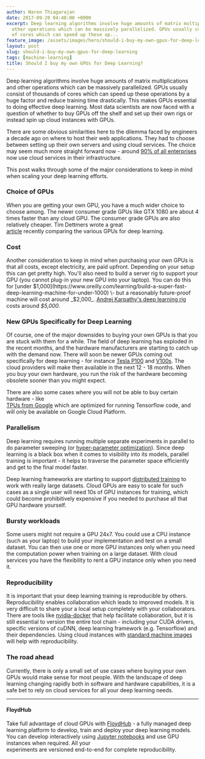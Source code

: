 ```yaml
---
author: Naren Thiagarajan
date: 2017-09-20 04:48:00 +0000
excerpt: Deep learning algorithms involve huge amounts of matrix multiplications and
  other operations which can be massively parallelized. GPUs usually consist of thousands
  of cores which can speed up these op...
feature_image: /assets/images/hero/should-i-buy-my-own-gpus-for-deep-learning-hero.jpg
layout: post
slug: should-i-buy-my-own-gpus-for-deep-learning
tags: [machine-learning]
title: Should I buy my own GPUs for Deep Learning?
---
```


Deep learning algorithms involve huge amounts of matrix multiplications and other operations which can be massively parallelized. GPUs usually consist of thousands of cores which can speed up these operations by a huge factor and reduce training time drastically. This makes GPUs essential to doing effective deep learning. Most data scientists are now faced with a question of whether to buy GPUs off the shelf and set up their own rigs or instead spin up cloud instances with GPUs.

There are some obvious similarities here to the dilemma faced by engineers a decade ago on where to host their web applications. They had to choose between setting up their own servers and using cloud services. The choice may seem much more straight forward now - around [90% of all enterprises](https://www.rightscale.com/blog/cloud-industry-insights/cloud-computing-trends-2017-state-cloud-survey) now use cloud services in their infrastructure.

This post walks through some of the major considerations to keep in mind when scaling your deep learning efforts.

### Choice of GPUs

When you are getting your own GPU, you have a much wider choice to choose among. The newer consumer grade GPUs like GTX 1080 are about 4 times faster than any cloud GPU. The consumer grade GPUs are also relatively cheaper. Tim Dettmers wrote a great  
[article](http://timdettmers.com/2017/04/09/which-gpu-for-deep-learning/) recently comparing the various GPUs for deep learning.

### Cost

Another consideration to keep in mind when purchasing your own GPUs is that all costs, except electricity, are paid upfront. Depending on your setup this can get pretty high. You'll also need to build a server rig to support your GPU (you cannot plug-in your new GPU into your laptop). You can do this for [under $1,000](https://www.oreilly.com/learning/build-a-super-fast-deep-learning-machine-for-under-1000) \- but a reasonably future-proof machine will cost around _$2,000_. [Andrej Karpathy's deep learning rig](https://twitter.com/karpathy/status/648256662554341377) costs around _$5,000_.

### New GPUs Specifically for Deep Learning

Of course, one of the major downsides to buying your own GPUs is that you are stuck with them for a while. The field of deep learning has exploded in the recent months, and the hardware manufacturers are starting to catch up with the demand now. There will soon be newer GPUs coming out specifically for deep learning - for instance [Tesla P100](http://www.nvidia.com/object/tesla-p100.html) and [V100s](http://www.anandtech.com/show/11559/nvidia-formally-announces-pcie-tesla-v100-available-later-this-year). The cloud providers will make then available in the next 12 - 18 months. When you buy your own hardware, you run the risk of the hardware becoming obsolete sooner than you might expect.

There are also some cases where you will not be able to buy certain hardware - like  
[TPUs from Google](https://cloud.google.com/blog/big-data/2017/05/an-in-depth-look-at-googles-first-tensor-processing-unit-tpu) which are optimized for running Tensorflow code, and will only be available on Google Cloud Platform.

### Parallelism

Deep learning requires running multiple separate experiments in parallel to do parameter sweeping (or [hyper-parameter optimization](https://en.wikipedia.org/wiki/Hyperparameter_\(machine_learning\))). Since deep learning is a black box when it comes to visibility into its models, parallel training is important - it helps to traverse the parameter space efficiently and get to the final model faster.

Deep learning frameworks are starting to support [distributed training](https://www.tensorflow.org/deploy/distributed) to work with really large datasets. Cloud GPUs are easy to scale for such cases as a single user will need 10s of GPU instances for training, which could become prohibitively expensive if you needed to purchase all that GPU hardware yourself.

### Bursty workloads

Some users might not require a GPU 24x7. You could use a CPU instance (such as your laptop) to build your implementation and test on a small dataset. You can then use one or more GPU instances only when you need the computation power when training on a large dataset. With cloud services you have the flexibility to rent a GPU instance only when you need it.

### Reproducibility

It is important that your deep learning training is reproducible by others. Reproducibility enables collaboration which leads to improved models. It is very difficult to share your a local setup completely with your collaborators. There are tools like [nvidia-docker](https://github.com/NVIDIA/nvidia-docker) that help facilitate collaboration, but it is still essential to version the entire tool chain - including your CUDA drivers, specific versions of cuDNN, deep learning framework (e.g. Tensorflow) and their dependencies. Using cloud instances with [standard machine images](https://aws.amazon.com/amazon-ai/amis/) will help with reproducibility.

### The road ahead

Currently, there is only a small set of use cases where buying your own GPUs would make sense for most people. With the landscape of deep learning changing rapidly both in software and hardware capabilities, it is a safe bet to rely on cloud services for all your deep learning needs.

* * *

#### FloydHub

Take full advantage of cloud GPUs with [FloydHub](https://www.floydhub.com/) \- a fully managed deep learning platform to develop, train and deploy your deep learning models. You can develop interactively using [Jupyter notebooks](http://docs.floydhub.com/getstarted/quick_start_jupyter/) and use GPU instances when required. All your  
experiments are versioned end-to-end for complete reproducibility.